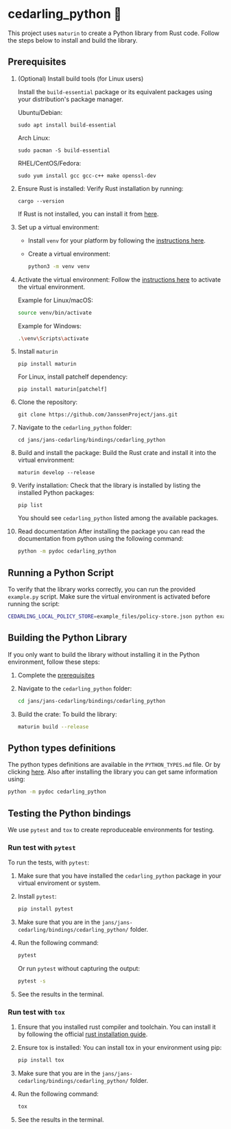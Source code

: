 # cedarling_python 🐍

This project uses `maturin` to create a Python library from Rust code. Follow the steps below to install and build the library.

## Prerequisites

1. (Optional) Install build tools (for Linux users)
   
   Install the `build-essential` package or its equivalent packages using your distribution's package manager.

   Ubuntu/Debian:

   ```
   sudo apt install build-essential
   ```

   Arch Linux:

   ```
   sudo pacman -S build-essential
   ```

   RHEL/CentOS/Fedora:

   ```
   sudo yum install gcc gcc-c++ make openssl-dev
   ```

1. Ensure Rust is installed:
   Verify Rust installation by running:

   ```
   cargo --version
   ```

   If Rust is not installed, you can install it from [here](https://www.rust-lang.org/tools/install).

1. Set up a virtual environment:
   - Install `venv` for your platform by following the [instructions here](https://virtualenv.pypa.io/en/latest/installation.html).
   - Create a virtual environment:

     ```bash
     python3 -m venv venv
     ```

1. Activate the virtual environment:
   Follow the [instructions here](https://packaging.python.org/guides/installing-using-pip-and-virtual-environments/#activate-a-virtual-environment) to activate the virtual environment.

   Example for Linux/macOS:

   ```bash
   source venv/bin/activate
   ```

   Example for Windows:

   ```bash
   .\venv\Scripts\activate
   ```

1. Install `maturin`

   ```
   pip install maturin
   ```
   For Linux, install patchelf dependency:
   ```
   pip install maturin[patchelf]
   ```

1. Clone the repository:
   ```
   git clone https://github.com/JanssenProject/jans.git
   ```

1. Navigate to the `cedarling_python` folder:

   ```
   cd jans/jans-cedarling/bindings/cedarling_python
   ```

1. Build and install the package:
   Build the Rust crate and install it into the virtual environment:

   ```
   maturin develop --release
   ```

1. Verify installation:
   Check that the library is installed by listing the installed Python packages:

   ```
   pip list
   ```

   You should see `cedarling_python` listed among the available packages.

1. Read documentation
  After installing the package you can read the documentation from python using the following command:

   ```bash
   python -m pydoc cedarling_python
   ```

## Running a Python Script

To verify that the library works correctly, you can run the provided `example.py` script. Make sure the virtual environment is activated before running the script:

```bash
CEDARLING_LOCAL_POLICY_STORE=example_files/policy-store.json python example.py
```

## Building the Python Library

If you only want to build the library without installing it in the Python environment, follow these steps:

1. Complete the [prerequisites](#Prerequisites)

1. Navigate to the `cedarling_python` folder:

   ```bash
   cd jans/jans-cedarling/bindings/cedarling_python
   ```

1. Build the crate:
   To build the library:

   ```bash
   maturin build --release
   ```

## Python types definitions

  The python types definitions are available in the `PYTHON_TYPES.md` file. Or by clicking [here](PYTHON_TYPES.md).
  Also after installing the library you can get same information using:

  ```bash
  python -m pydoc cedarling_python
  ```

## Testing the Python bindings

  We use `pytest` and `tox` to create reproduceable environments for testing.

### Run test with `pytest`  

  To run the tests, with `pytest`:
  
  1. Make sure that you have installed the `cedarling_python` package in your virtual enviroment or system.
  1. Install `pytest`:

     ```bash
     pip install pytest
     ```

  1. Make sure that you are in the `jans/jans-cedarling/bindings/cedarling_python/` folder.
  1. Run the following command:

     ```bash
     pytest
     ```

     Or run `pytest` without capturing the output:

     ```bash
     pytest -s
     ```

  1. See the results in the terminal.
  
### Run test with `tox`

  1. Ensure that you installed rust compiler and toolchain. You can install it by following the official [rust installation guide](https://www.rust-lang.org/tools/install).

  1. Ensure tox is installed:
  You can install tox in your environment using pip:

     ```bash
     pip install tox
     ```

  1. Make sure that you are in the `jans/jans-cedarling/bindings/cedarling_python/` folder.
  1. Run the following command:

     ```bash
     tox
     ```

  1. See the results in the terminal.
